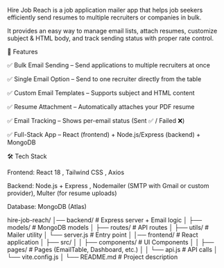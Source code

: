 Hire Job Reach is a job application mailer app that helps job seekers efficiently send resumes to multiple recruiters or companies in bulk.

It provides an easy way to manage email lists, attach resumes, customize subject & HTML body, and track sending status with proper rate control.

🚀 Features

✅ Bulk Email Sending – Send applications to multiple recruiters at once

✅ Single Email Option – Send to one recruiter directly from the table

✅ Custom Email Templates – Supports subject and HTML content

✅ Resume Attachment – Automatically attaches your PDF resume

✅ Email Tracking – Shows per-email status (Sent ✅ / Failed ❌)

✅ Full-Stack App – React (frontend) + Node.js/Express (backend) + MongoDB


🛠️ Tech Stack

Frontend: React 18 , Tailwind CSS , Axios

Backend: Node.js + Express , Nodemailer (SMTP with Gmail or custom provider), Multer (for resume uploads)

Database: MongoDB (Atlas)



hire-job-reach/
│── backend/             # Express server + Email logic
│   ├── models/          # MongoDB models
│   ├── routes/          # API routes
│   ├── utils/           # Mailer utility
│   └── server.js        # Entry point
│
│── frontend/            # React application
│   ├── src/
│   │   ├── components/  # UI Components
│   │   ├── pages/       # Pages (EmailTable, Dashboard, etc.)
│   │   └── api.js       # API calls
│   └── vite.config.js
│
└── README.md            # Project description
